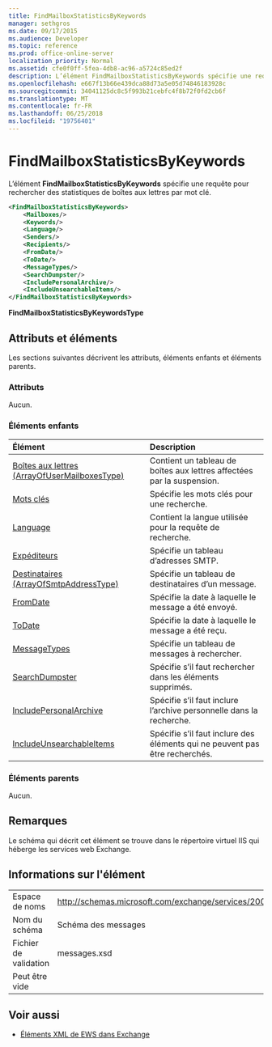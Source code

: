 ```yaml
---
title: FindMailboxStatisticsByKeywords
manager: sethgros
ms.date: 09/17/2015
ms.audience: Developer
ms.topic: reference
ms.prod: office-online-server
localization_priority: Normal
ms.assetid: cfe0f0ff-5fea-4db8-ac96-a5724c85ed2f
description: L’élément FindMailboxStatisticsByKeywords spécifie une requête pour rechercher des statistiques de boîtes aux lettres par mot clé.
ms.openlocfilehash: e667f13b66e439dca88d73a5e05d74846183928c
ms.sourcegitcommit: 34041125dc8c5f993b21cebfc4f8b72f0fd2cb6f
ms.translationtype: MT
ms.contentlocale: fr-FR
ms.lasthandoff: 06/25/2018
ms.locfileid: "19756401"
---
```

# <a name="findmailboxstatisticsbykeywords"></a>FindMailboxStatisticsByKeywords

L’élément **FindMailboxStatisticsByKeywords** spécifie une requête pour rechercher des statistiques de boîtes aux lettres par mot clé. 
  
```XML
<FindMailboxStatisticsByKeywords>
    <Mailboxes/>
    <Keywords/>
    <Language/>
    <Senders/>
    <Recipients/>
    <FromDate/>
    <ToDate/>
    <MessageTypes/>
    <SearchDumpster/>
    <IncludePersonalArchive/>
    <IncludeUnsearchableItems/>
</FindMailboxStatisticsByKeywords>
```

 **FindMailboxStatisticsByKeywordsType**
## <a name="attributes-and-elements"></a>Attributs et éléments

Les sections suivantes décrivent les attributs, éléments enfants et éléments parents.
  
### <a name="attributes"></a>Attributs

Aucun.
  
### <a name="child-elements"></a>Éléments enfants

|**Élément**|**Description**|
|:-----|:-----|
|[Boîtes aux lettres (ArrayOfUserMailboxesType)](mailboxes-arrayofusermailboxestype.md) <br/> |Contient un tableau de boîtes aux lettres affectées par la suspension.  <br/> |
|[Mots clés](keywords-ex15websvcsotherref.md) <br/> |Spécifie les mots clés pour une recherche.  <br/> |
|[Language](language.md) <br/> |Contient la langue utilisée pour la requête de recherche.  <br/> |
|[Expéditeurs](senders.md) <br/> |Spécifie un tableau d’adresses SMTP.  <br/> |
|[Destinataires (ArrayOfSmtpAddressType)](recipients-arrayofsmtpaddresstype.md) <br/> |Spécifie un tableau de destinataires d’un message.  <br/> |
|[FromDate](fromdate.md) <br/> |Spécifie la date à laquelle le message a été envoyé.  <br/> |
|[ToDate](todate.md) <br/> |Spécifie la date à laquelle le message a été reçu.  <br/> |
|[MessageTypes](messagetypes.md) <br/> |Spécifie un tableau de messages à rechercher.  <br/> |
|[SearchDumpster](searchdumpster.md) <br/> |Spécifie s’il faut rechercher dans les éléments supprimés.  <br/> |
|[IncludePersonalArchive](includepersonalarchive.md) <br/> |Spécifie s’il faut inclure l’archive personnelle dans la recherche.  <br/> |
|[IncludeUnsearchableItems](includeunsearchableitems.md) <br/> |Spécifie s’il faut inclure des éléments qui ne peuvent pas être recherchés.  <br/> |
   
### <a name="parent-elements"></a>Éléments parents

Aucun.
  
## <a name="remarks"></a>Remarques

Le schéma qui décrit cet élément se trouve dans le répertoire virtuel IIS qui héberge les services web Exchange.
  
## <a name="element-information"></a>Informations sur l'élément

|||
|:-----|:-----|
|Espace de noms  <br/> |http://schemas.microsoft.com/exchange/services/2006/messages  <br/> |
|Nom du schéma  <br/> |Schéma des messages  <br/> |
|Fichier de validation  <br/> |messages.xsd  <br/> |
|Peut être vide  <br/> ||
   
## <a name="see-also"></a>Voir aussi



- [Éléments XML de EWS dans Exchange](ews-xml-elements-in-exchange.md)

